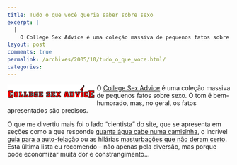 ```yaml
---
title: Tudo o que você queria saber sobre sexo
excerpt: |
  |
    O College Sex Advice é uma coleção massiva de pequenos fatos sobre sexo. O tom é bem-humorado, mas, no geral, os fatos apresentados são precisos. O que me divertiu mais foi o lado "cientista" do site, que se apresenta em...
layout: post
comments: true
permalink: /archives/2005/10/tudo_o_que_voce.html/
categories:
---
```

<img title="csa.png" src="/archives/img/csa.png" width="200" height="35" align="left" style="margin-right:2px" />O <a href="http://www.collegesexadvice.com/" target="_blank">College Sex Advice</a> é uma coleção massiva de pequenos fatos sobre sexo. O tom é bem-humorado, mas, no geral, os fatos apresentados são precisos.

O que me divertiu mais foi o lado &#8220;cientista&#8221; do site, que se apresenta em seções como a que responde <a href="http://www.collegesexadvice.com/condoms.shtml" target="_blank">quanta água cabe numa camisinha</a>, o incrível <a href="http://www.collegesexadvice.com/suck-dick.shtml" target="_blank">guia para a auto-felação</a> ou as hilárias <a href="http://www.collegesexadvice.com/masturbation-mistakes.shtml" target="_blank">masturbações que não deram certo</a>. Esta última lista eu recomendo &#8211; não apenas pela diversão, mas porque pode economizar muita dor e constrangimento&#8230;
